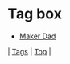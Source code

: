 <!--
title: Tag box
date: 2020-06-28T15:26:59.556Z
tags:
-->
# Tag box

 * [Maker Dad](86333174899.md)

| [Tags](tags.md) | [Top](index.md) |
